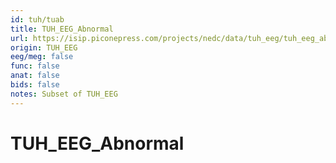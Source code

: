 ```yaml
---
id: tuh/tuab
title: TUH_EEG_Abnormal
url: https://isip.piconepress.com/projects/nedc/data/tuh_eeg/tuh_eeg_abnormal/
origin: TUH_EEG
eeg/meg: false
func: false
anat: false
bids: false
notes: Subset of TUH_EEG
---
```


# TUH_EEG_Abnormal
